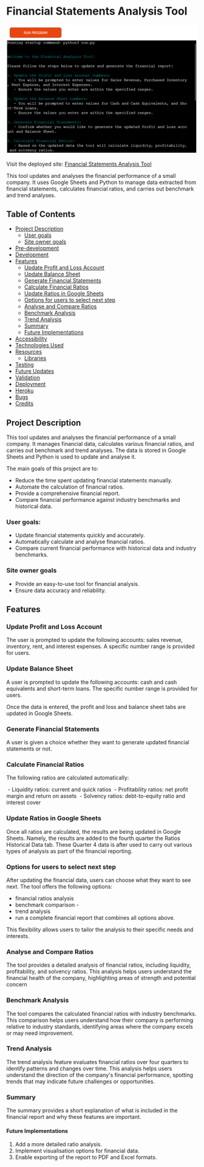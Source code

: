 # Financial Statements Analysis Tool

![Financial Statements Analysis Tool](assets/financial-statements-analyser.png)

Visit the deployed site: [Financial Statements Analysis Tool](https://fin-statements-analysis-tool-13d33c22c8d1.herokuapp.com/)

This tool updates and analyses the financial performance of a small company. It uses Google Sheets and Python to manage data extracted from financial statements, calculates financial ratios, and carries out benchmark and trend analyses.
## Table of Contents

- [Project Description](#project-description)
  - [User goals](#user-goals)
  - [Site owner goals](#site-owner-goals)
- [Pre-development](#pre-development)
- [Development](#development)
- [Features](#features)
  - [Update Profit and Loss Account](#update-profit-and-loss-account)
  - [Update Balance Sheet](#update-balance-sheet)
  - [Generate Financial Statements](#generate-financial-statements)
  - [Calculate Financial Ratios](#calculate-financial-ratios)
  - [Update Ratios in Google Sheets](#update-ratios-in-google-sheets)
  - [Options for users to select next step](#options-for-users-to-select-next-step)
  - [Analyse and Compare Ratios](#analyse-and-compare-ratios)
  - [Benchmark Analysis](#benchmark-analysis)
  - [Trend Analysis](#trend-analysis)
  - [Summary](#summary)
  - [Future Implementations](#future-implementations)
- [Accessibility](#accessibility)
- [Technologies Used](#technologies-used)
- [Resources](#resources)
  - [Libraries](#libraries)
- [Testing](#testing)
- [Future Updates](#future-updates)
- [Validation](#validation)
- [Deployment](#deployment)
- [Heroku](#heroku)
- [Bugs](#bugs)
- [Credits](#credits)

## Project Description

This tool updates and analyses the financial performance of a small company. It manages financial data, calculates various financial ratios, and carries out benchmark and trend analyses. The data is stored in Google Sheets and Python is used to update and analyse it.

The main goals of this project are to:

- Reduce the time spent updating financial statements manually.
- Automate the calculation of financial ratios.
- Provide a comprehensive financial report.
- Compare financial performance against industry benchmarks and historical data.

### User goals:

- Update financial statements quickly and accurately.
- Automatically calculate and analyse financial ratios.
- Compare current financial performance with historical data and industry benchmarks.

### Site owner goals

- Provide an easy-to-use tool for financial analysis.
- Ensure data accuracy and reliability.

## Features

### Update Profit and Loss Account

The user is prompted to update the following accounts: sales revenue, inventory, rent, and interest expenses. A specific number range is provided for users. 

### Update Balance Sheet

A user is prompted to update the following accounts: cash and cash equivalents and short-term loans. The specific number range is provided for users. 

Once the data is entered, the profit and loss and balance sheet tabs are updated in Google Sheets.

### Generate Financial Statements

A user is given a choice whether they want to generate updated financial statements or not. 

### Calculate Financial Ratios


The following ratios are calculated automatically:

 - Liquidity ratios: current and quick ratios
 - Profitability ratios: net profit margin and return on assets
 - Solvency ratios: debt-to-equity ratio and interest cover

### Update Ratios in Google Sheets

Once all ratios are calculated, the results are being updated in Google Sheets. Namely, the results are added to the fourth quarter the Ratios Historical Data tab. These Quarter 4 data is after used to carry out various types of analysis as part of the financial reporting.


### Options for users to select next step

After updating the financial data, users can choose what they want to see next. The tool offers the following options:
- financial ratios analysis
- benchmark comparison -
- trend analysis
- run a complete financial report that combines all options above. 

This flexibility allows users to tailor the analysis to their specific needs and interests.


### Analyse and Compare Ratios


The tool provides a detailed analysis of financial ratios, including liquidity, profitability, and solvency ratios. This analysis helps users understand the financial health of the company, highlighting areas of strength and potential concern


### Benchmark Analysis

The tool compares the calculated financial ratios with industry benchmarks. This comparison helps users understand how their company is performing relative to industry standards, identifying areas where the company excels or may need improvement.

### Trend Analysis

The trend analysis feature evaluates financial ratios over four quarters to identify patterns and changes over time. This analysis helps users understand the direction of the company's financial performance, spotting trends that may indicate future challenges or opportunities.


### Summary


The summary provides a short explanation of what is included in the financial report and why these features are important.

#### Future Implementations

1. Add a more detailed ratio analysis.
2. Implement visualisation options for financial data.
3. Enable exporting of the report to PDF and Excel formats.
